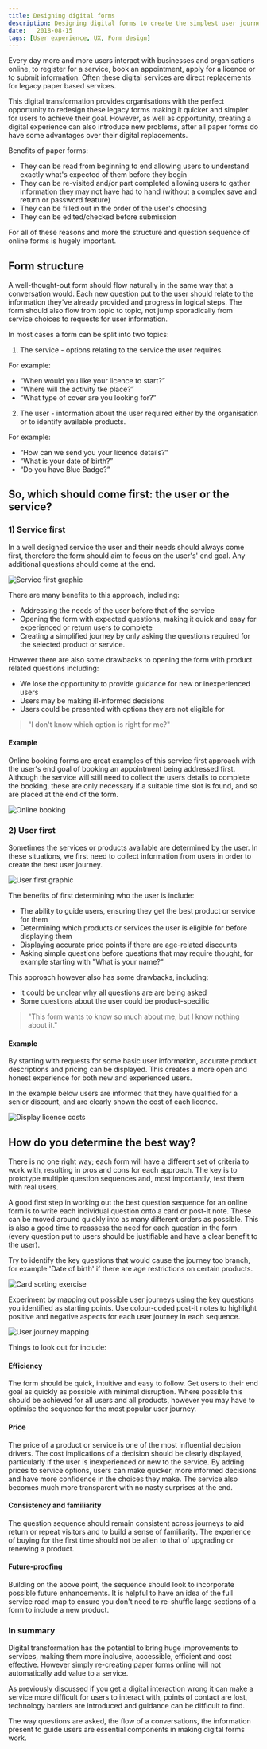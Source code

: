 ```yaml
---
title: Designing digital forms
description: Designing digital forms to create the simplest user journeys.
date:   2018-08-15
tags: [User experience, UX, Form design]
---
```


Every day more and more users interact with businesses and organisations online, to register for a service, book an appointment, apply for a licence or to submit information. Often these digital services are direct replacements for legacy paper based services.

This digital transformation provides organisations with the perfect opportunity to redesign these legacy forms making it quicker and simpler for users to achieve their goal. However, as well as opportunity, creating a digital experience can also introduce new problems, after all paper forms do have some advantages over their digital replacements.

Benefits of paper forms:
<ul>
  <li>They can be read from beginning to end allowing users to understand exactly what's expected of them before they begin</li>

  <li>They can be re-visited and/or part completed allowing users to gather information they may not have had to hand (without a complex save and return or password feature)</li>

 <li>They can be filled out in the order of the user's choosing</li>

 <li>They can be edited/checked before submission</li>
</ul>

For all of these reasons and more the structure and question sequence of online forms is hugely important. 

<h2 class="heading">Form structure</h2>

A well-thought-out form should flow naturally in the same way that a conversation would. Each new question put to the user should relate to the information they've already provided and progress in logical steps. The form should also flow from topic to topic, not jump sporadically from service choices to requests for user information. 

In most cases a form can be split into two topics:

1) The service - options relating to the service the user requires.

For example:
<ul>
  <li>“When would you like your licence to start?”</li>
  <li>“Where will the activity tke place?”</li>
  <li>“What type of cover are you looking for?”</li>
</ul>

2) The user - information about the user required either by the organisation or to identify available products.

For example:
<ul>
  <li>“How can we send you your licence details?”</li>
  <li>“What is your date of birth?”</li>
  <li>“Do you have Blue Badge?”</li>
</ul>

<h2 class="heading">So, which should come first: the user or the service?</h2>

<h3>1) Service first</h3>

In a well designed service the user and their needs should always come first, therefore the form should aim to focus on the user's' end goal. Any additional questions should come at the end.

<section class="portfolio-images">
    <div class="portfolio-piece-wrapper">
        <div class="portfolio-piece">
            <img src="../assets/img/posts/designing-digital-conversations/service-first.jpg" class="portfolio-piece__img"  alt="Service first graphic">
        </div>
    </div>
</section>

There are many benefits to this approach, including:
<ul>
  <li>Addressing the needs of the user before that of the service</li>

  <li>Opening the form with expected questions, making it quick and easy for experienced or return users to complete</li>

  <li>Creating a simplified journey by only asking the questions required for the selected product or service.</li>
</ul>

However there are also some drawbacks to opening the form with product related questions including:
<ul>

  <li>We lose the opportunity to provide guidance for new or inexperienced users</li>
  <li>Users may be making ill-informed decisions</li>
  <li>Users could be presented with options they are not eligible for</li>
</ul>

<section>
<blockquote>
"I don't know which option is right for me?"
</blockquote>
</section>

<h4>Example</h4>

Online booking forms are great examples of this service first approach with the user's end goal of booking an appointment being addressed first. Although the service will still need to collect the  users details to complete the booking, these are only necessary if a suitable time slot is found, and so are placed at the end of the form.

<section class="portfolio-images">
    <div class="portfolio-piece-wrapper">
        <div class="portfolio-piece">
            <img src="../assets/img/posts/designing-digital-conversations/online-booking.png" class="portfolio-piece__img"  alt="Online booking">
        </div>
    </div>
</section>

<h3>2) User first</h3>

Sometimes the services or products available are determined by the user. In these situations, we first need to collect information from users in order to create the best user journey.

<section class="portfolio-images">
    <div class="portfolio-piece-wrapper">
        <div class="portfolio-piece">
            <img src="../assets/img/posts/designing-digital-conversations/user-first.jpg" class="portfolio-piece__img"  alt="User first graphic">
        </div>
    </div>
</section>

The benefits of first determining who the user is include:

<ul>
 <li>The ability to guide users, ensuring they get the best product or service for them </li>

 <li>Determining which products or services the user is eligible for before displaying them</li>

 <li>Displaying accurate price points if there are age-related discounts</li>

 <li>Asking simple questions before questions that may require thought, for example starting with "What is your name?"</li>
</ul>

This approach however also has some drawbacks, including:

<ul>
 <li>It could be unclear why all questions are are being asked</li>
 <li>Some questions about the user could be product-specific</li>
</ul>

<section>
<blockquote>
"This form wants to know so much about me, but I know nothing about it."
</blockquote>
</section>

<h4>Example</h4>

By starting with requests for some basic user information, accurate product descriptions and pricing can be displayed. This creates a more open and honest experience for both new and experienced users. 

In the example below users are informed that they have qualified for a senior discount, and are clearly shown the cost of each licence.

<section class="portfolio-images">
    <div class="portfolio-piece-wrapper-full">
        <div class="portfolio-piece">
            <img src="../assets/img/posts/designing-digital-conversations/licence-details.png" class="portfolio-piece__img"  alt="Display licence costs">
        </div>
    </div>
</section>

<h2 class="heading">How do you determine the best way?</h2>

There is no one right way; each form will have a different set of criteria to work with, resulting in pros and cons for each approach. The key is to prototype multiple question sequences and, most importantly, test them with real users.

A good first step in working out the best question sequence for an online form is to write each individual question onto a card or post-it note. These can be moved around quickly into as many different orders as possible. This is also a good time to reassess the need for each question in the form (every question put to users should be justifiable and have a clear benefit to the user).

Try to identify the key questions that would cause the journey too branch, for example 'Date of birth' if there are age restrictions on certain products.

<section class="portfolio-images">
    <div class="portfolio-piece-wrapper-full">
        <div class="portfolio-piece">
            <img src="../assets/img/posts/designing-digital-conversations/card-sort.jpg" class="portfolio-piece__img"  alt="Card sorting exercise">
        </div>
    </div>
</section>

Experiment by mapping out possible user journeys using the key questions you identified as starting points. Use colour-coded post-it notes to highlight positive and negative aspects for each user journey in each sequence.

<section class="portfolio-images">
    <div class="portfolio-piece-wrapper-full">
        <div class="portfolio-piece">
            <img src="../assets/img/posts/designing-digital-conversations/user-flows.jpg" class="portfolio-piece__img"  alt="User journey mapping">
        </div>
    </div>
</section>

Things to look out for include:

<h4>Efficiency</h4>

The form should be quick, intuitive and easy to follow. Get users to their end goal as quickly as possible with minimal disruption. Where possible this should be achieved for all users and all products, however you may have to optimise the sequence for the most popular user journey.

<h4>Price</h4>

The price of a product or service is one of the most influential decision drivers. The cost implications of a decision should be clearly displayed, particularly if the user is inexperienced or new to the service. By adding prices to service options, users can make quicker, more informed decisions and have more confidence in the choices they make. The service also becomes much more transparent with no nasty surprises at the end.

<h4>Consistency and familiarity</h4>

The question sequence should remain consistent across journeys to aid return or repeat visitors and to build a sense of familiarity. The experience of buying for the first time should not be alien to that of upgrading or renewing a product.

<h4>Future-proofing</h4>

Building on the above point, the sequence should look to incorporate possible future enhancements. It is helpful to have an idea of the full service road-map to ensure you don't need to re-shuffle large sections of a form to include a new product.

<h3 class="heading">In summary</h3>

Digital transformation has the potential to bring huge improvements to services, making them more inclusive, accessible, efficient and cost effective. However simply re-creating paper forms online will not automatically add value to a service.

As previously discussed if you get a digital interaction wrong it can make a service more difficult for users to interact with, points of contact are lost, technology barriers are introduced and guidance can be difficult to find.

The way questions are asked, the flow of a conversations, the information present to guide users are essential components in making digital forms work.














